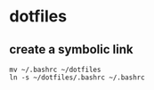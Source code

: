 # dotfiles
## create a symbolic link
```
mv ~/.bashrc ~/dotfiles
ln -s ~/dotfiles/.bashrc ~/.bashrc
```
